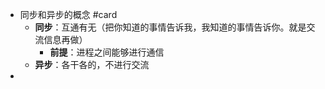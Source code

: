 - 同步和异步的概念 #card
	- **同步**：互通有无（把你知道的事情告诉我，我知道的事情告诉你。就是交流信息再做）
		- **前提**：进程之间能够进行通信
	- **异步**：各干各的，不进行交流
-